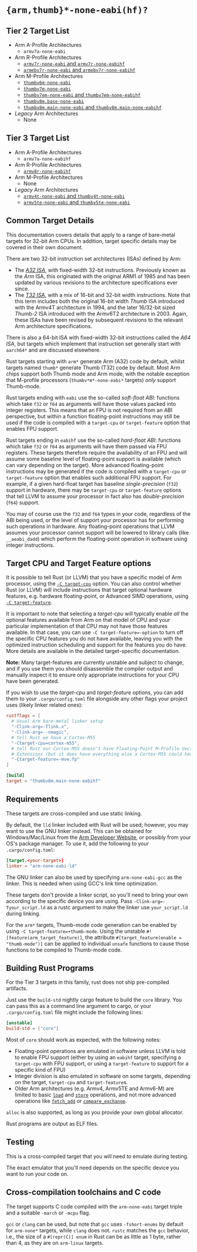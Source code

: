 # `{arm,thumb}*-none-eabi(hf)?`

## Tier 2 Target List

- Arm A-Profile Architectures
  - `armv7a-none-eabi`
- Arm R-Profile Architectures
  - [`armv7r-none-eabi` and `armv7r-none-eabihf`](armv7r-none-eabi.md)
  - [`armebv7r-none-eabi` and `armebv7r-none-eabihf`](armv7r-none-eabi.md)
- Arm M-Profile Architectures
  - [`thumbv6m-none-eabi`](thumbv6m-none-eabi.md)
  - [`thumbv7m-none-eabi`](thumbv7m-none-eabi.md)
  - [`thumbv7em-none-eabi` and `thumbv7em-none-eabihf`](thumbv7em-none-eabi.md)
  - [`thumbv8m.base-none-eabi`](thumbv8m.base-none-eabi.md)
  - [`thumbv8m.main-none-eabi` and `thumbv8m.main-none-eabihf`](thumbv8m.main-none-eabi.md)
- *Legacy* Arm Architectures
  - None

## Tier 3 Target List

- Arm A-Profile Architectures
  - `armv7a-none-eabihf`
- Arm R-Profile Architectures
  - [`armv8r-none-eabihf`](armv8r-none-eabihf.md)
- Arm M-Profile Architectures
  - None
- *Legacy* Arm Architectures
  - [`armv4t-none-eabi` and `thumbv4t-none-eabi`](armv4t-none-eabi.md)
  - [`armv5te-none-eabi` and `thumbv5te-none-eabi`](armv5te-none-eabi.md)

## Common Target Details

This documentation covers details that apply to a range of bare-metal targets
for 32-bit Arm CPUs. In addition, target specific details may be covered in
their own document.

There are two 32-bit instruction set architectures (ISAs) defined by Arm:

- The [*A32 ISA*][a32-isa], with fixed-width 32-bit instructions. Previously
  known as the *Arm* ISA, this originated with the original ARM1 of 1985 and has
  been updated by various revisions to the architecture specifications ever
  since.
- The [*T32 ISA*][t32-isa], with a mix of 16-bit and 32-bit width instructions.
  Note that this term includes both the original 16-bit width *Thumb* ISA
  introduced with the Armv4T architecture in 1994, and the later 16/32-bit sized
  *Thumb-2* ISA introduced with the Armv6T2 architecture in 2003. Again, these
  ISAs have been revised by subsequent revisions to the relevant Arm
  architecture specifications.

There is also a 64-bit ISA with fixed-width 32-bit instructions called the *A64
ISA*, but targets which implement that instruction set generally start with
`aarch64*` and are discussed elsewhere.

Rust targets starting with `arm*` generate Arm (A32) code by default, whilst
targets named `thumb*` generate Thumb (T32) code by default. Most Arm chips
support both Thumb mode and Arm mode, with the notable exception that M-profile
processors (`thumbv*m*-none-eabi*` targets) *only* support Thumb-mode.

Rust targets ending with `eabi` use the so-called *soft-float ABI*: functions
which take `f32` or `f64` as arguments will have those values packed into
integer registers. This means that an FPU is not required from an ABI
perspective, but within a function floating-point instructions may still be used
if the code is compiled with a `target-cpu` or `target-feature` option that
enables FPU support.

Rust targets ending in `eabihf` use the so-called *hard-float ABI*: functions
which take `f32` or `f64` as arguments will have them passed via FPU registers.
These targets therefore require the availability of an FPU and will assume some
baseline level of floating-point support is available (which can vary depending
on the target). More advanced floating-point instructions may be generated if
the code is compiled with a `target-cpu` or `target-feature` option that enables
such additional FPU support. For example, if a given hard-float target has
baseline *single-precision* (`f32`) support in hardware, there may be
`target-cpu` or `target-feature` options that tell LLVM to assume your processor
in fact also has *double-precision* (`f64`) support.

You may of course use the `f32` and `f64` types in your code, regardless of the
ABI being used, or the level of support your processor has for performing such
operations in hardware. Any floating-point operations that LLVM assumes your
processor cannot support will be lowered to library calls (like `__aeabi_dadd`)
which perform the floating-point operation in software using integer
instructions.

[t32-isa]: https://developer.arm.com/Architectures/T32%20Instruction%20Set%20Architecture
[a32-isa]: https://developer.arm.com/Architectures/A32%20Instruction%20Set%20Architecture

## Target CPU and Target Feature options

It is possible to tell Rust (or LLVM) that you have a specific model of Arm
processor, using the [`-C target-cpu`][target-cpu] option. You can also control
whether Rust (or LLVM) will include instructions that target optional hardware
features, e.g. hardware floating-point, or Advanced SIMD operations, using [`-C
target-feature`][target-feature].

It is important to note that selecting a *target-cpu* will typically enable
*all* the optional features available from Arm on that model of CPU and your
particular implementation of that CPU may not have those features available. In
that case, you can use `-C target-feature=-option` to turn off the specific CPU
features you do not have available, leaving you with the optimized instruction
scheduling and support for the features you do have. More details are available
in the detailed target-specific documentation.

**Note:** Many target-features are currently unstable and subject to change, and
if you use them you should disassemble the compiler output and manually inspect
it to ensure only appropriate instructions for your CPU have been generated.

If you wish to use the *target-cpu* and *target-feature* options, you can add
them to your `.cargo/config.toml` file alongside any other flags your project
uses (likely linker related ones):

```toml
rustflags = [
  # Usual Arm bare-metal linker setup
  "-Clink-arg=-Tlink.x",
  "-Clink-arg=--nmagic",
  # tell Rust we have a Cortex-M55
  "-Ctarget-cpu=cortex-m55",
  # tell Rust our Cortex-M55 doesn't have Floating-Point M-Profile Vector
  # Extensions (but it does have everything else a Cortex-M55 could have).
  "-Ctarget-feature=-mve.fp"
]

[build]
target = "thumbv8m.main-none-eabihf"
```

[target-cpu]: https://doc.rust-lang.org/rustc/codegen-options/index.html#target-cpu
[target-feature]: https://doc.rust-lang.org/rustc/codegen-options/index.html#target-feature

## Requirements

These targets are cross-compiled and use static linking.

By default, the `lld` linker included with Rust will be used; however, you may
want to use the GNU linker instead. This can be obtained for Windows/Mac/Linux
from the [Arm Developer Website][arm-gnu-toolchain], or possibly from your OS's
package manager. To use it, add the following to your `.cargo/config.toml`:

```toml
[target.<your-target>]
linker = "arm-none-eabi-ld"
```

The GNU linker can also be used by specifying `arm-none-eabi-gcc` as the
linker. This is needed when using GCC's link time optimization.

[arm-gnu-toolchain]: https://developer.arm.com/Tools%20and%20Software/GNU%20Toolchain

These targets don't provide a linker script, so you'll need to bring your own
according to the specific device you are using. Pass
`-Clink-arg=-Tyour_script.ld` as a rustc argument to make the linker use
`your_script.ld` during linking.

For the `arm*` targets, Thumb-mode code generation can be enabled by using `-C
target-feature=+thumb-mode`. Using the unstable
`#![feature(arm_target_feature)]`, the attribute `#[target_feature(enable =
"thumb-mode")]` can be applied to individual `unsafe` functions to cause those
functions to be compiled to Thumb-mode code.

## Building Rust Programs

For the Tier 3 targets in this family, rust does not ship pre-compiled
artifacts.

Just use the `build-std` nightly cargo feature to build the `core` library. You
can pass this as a command line argument to cargo, or your `.cargo/config.toml`
file might include the following lines:

```toml
[unstable]
build-std = ["core"]
```

Most of `core` should work as expected, with the following notes:

* Floating-point operations are emulated in software unless LLVM is told to
  enable FPU support (either by using an `eabihf` target, specifying a
  `target-cpu` with FPU support, or using a `target-feature` to support for a
  specific kind of FPU)
* Integer division is also emulated in software on some targets, depending on
  the target, `target-cpu` and `target-feature`s.
* Older Arm architectures (e.g. Armv4, Armv5TE and Armv6-M) are limited to basic
  [`load`][atomic-load] and [`store`][atomic-store] operations, and not more
  advanced operations like [`fetch_add`][fetch-add] or
  [`compare_exchange`][compare-exchange].

`alloc` is also supported, as long as you provide your own global allocator.

Rust programs are output as ELF files.

[atomic-load]: https://doc.rust-lang.org/stable/core/sync/atomic/struct.AtomicU32.html#method.load
[atomic-store]: https://doc.rust-lang.org/stable/core/sync/atomic/struct.AtomicU32.html#method.store
[fetch-add]: https://doc.rust-lang.org/stable/core/sync/atomic/struct.AtomicU32.html#method.fetch_add
[compare-exchange]: https://doc.rust-lang.org/stable/core/sync/atomic/struct.AtomicU32.html#method.compare_exchange

## Testing

This is a cross-compiled target that you will need to emulate during testing.

The exact emulator that you'll need depends on the specific device you want to
run your code on.

## Cross-compilation toolchains and C code

The target supports C code compiled with the `arm-none-eabi` target triple and
a suitable `-march` or `-mcpu` flag.

`gcc` or `clang` can be used, but note that `gcc` uses `-fshort-enums` by
default for `arm-none*` targets, while `clang` does not. `rustc` matches the
`gcc` behavior, i.e., the size of a `#[repr(C)] enum` in Rust can be as little
as 1 byte, rather than 4, as they are on `arm-linux` targets.
